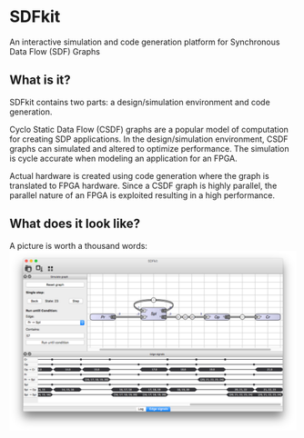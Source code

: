 # SDFkit
An interactive simulation and code generation platform for Synchronous Data Flow (SDF) Graphs

## What is it?
SDFkit contains two parts: a design/simulation environment and code generation.

Cyclo Static Data Flow (CSDF) graphs are a popular model of computation for creating SDP applications.
In the design/simulation environment, CSDF graphs can simulated and altered to optimize performance.
The simulation is cycle accurate when modeling an application for an FPGA.

Actual hardware is created using code generation where the graph is translated to FPGA hardware.
Since a CSDF graph is highly parallel, the parallel nature of an FPGA is exploited resulting in a high performance.

## What does it look like?
A picture is worth a thousand words:
![screenshot](https://raw.githubusercontent.com/rinsewester/SDFkit/master/images/screenshot.png)


